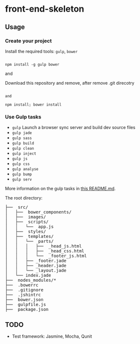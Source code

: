 # front-end-skeleton 

## Usage

### Create your project

Install the required tools: `gulp`, `bower`
```

npm install -g gulp bower
```

and

Download this repository and remove, after remove .git direcotry
```

and

npm install; bower install
```

### Use Gulp tasks

* `gulp` Launch a browser sync server and build dev source files
* `gulp jade` 
* `gulp sass`
* `gulp build`
* `gulp clean`
* `gulp inject`
* `gulp js`
* `gulp css`
* `gulp analyse`
* `gulp bump`
* `gulp serv`

More information on the gulp tasks in [this README.md](app/templates/gulp/README.md).

The root directory:
<pre>
├──  src/
│   ├──  bower_components/
│   ├──  images/
│   ├──  scripts/
│   │   └──  app.js
│   ├──  styles/
│   ├──  templates/
│   │   └──  parts/
│   │   │   ├──  _head_js.html
│   │   │   ├──  _head_css.html
│   │   │   └──  _footer_js.html
│   │   ├── _footer.jade
│   │   ├── _header.jade
│   │   └── _layout.jade
│   └── index.jade
├──  nodes_modules/*
├──  .bowerrc
├──  .gitignore
├──  .jshintrc
├──  bower.json
├──  gulpfile.js
├──  package.json
</pre>

## **TODO**
* Test framework: Jasmine, Mocha, Qunit